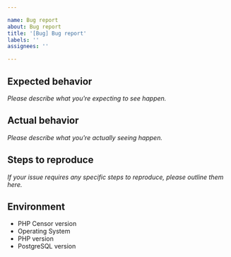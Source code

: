 ```yaml
---

name: Bug report
about: Bug report
title: '[Bug] Bug report'
labels: ''
assignees: ''

---
```


## Expected behavior

*Please describe what you're expecting to see happen.*

## Actual behavior

*Please describe what you're actually seeing happen.*

## Steps to reproduce

*If your issue requires any specific steps to reproduce, please outline them here.*

## Environment

* PHP Censor version
* Operating System
* PHP version
* PostgreSQL version
